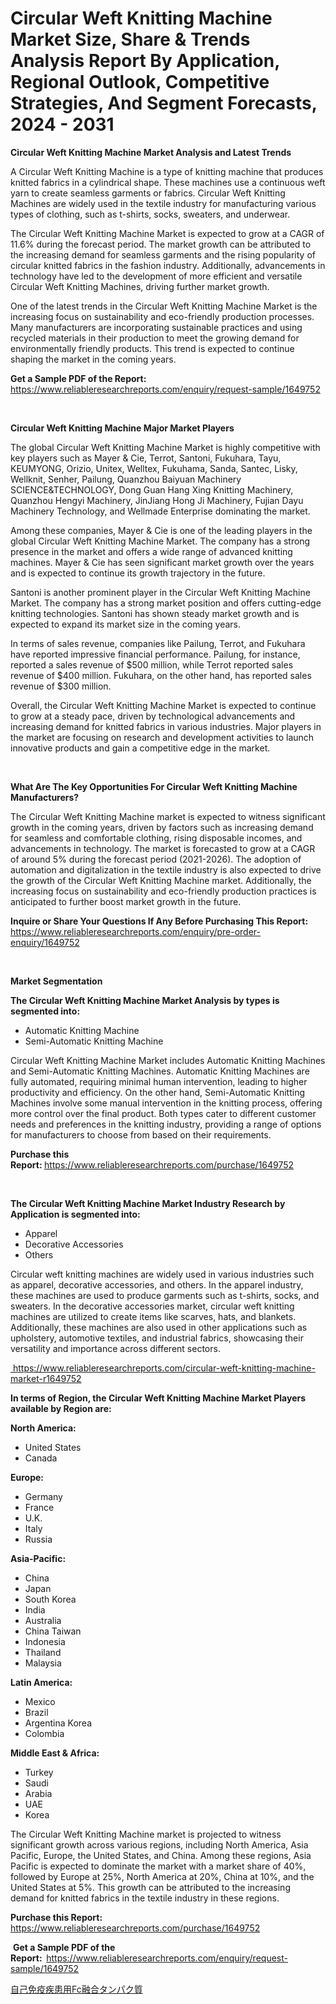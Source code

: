 <p><h1>Circular Weft Knitting Machine Market Size, Share & Trends Analysis Report By Application, Regional Outlook, Competitive Strategies, And Segment Forecasts, 2024 - 2031</h1></p><p><strong>Circular Weft Knitting Machine Market Analysis and Latest Trends</strong></p>
<p><p>A Circular Weft Knitting Machine is a type of knitting machine that produces knitted fabrics in a cylindrical shape. These machines use a continuous weft yarn to create seamless garments or fabrics. Circular Weft Knitting Machines are widely used in the textile industry for manufacturing various types of clothing, such as t-shirts, socks, sweaters, and underwear.</p><p>The Circular Weft Knitting Machine Market is expected to grow at a CAGR of 11.6% during the forecast period. The market growth can be attributed to the increasing demand for seamless garments and the rising popularity of circular knitted fabrics in the fashion industry. Additionally, advancements in technology have led to the development of more efficient and versatile Circular Weft Knitting Machines, driving further market growth.</p><p>One of the latest trends in the Circular Weft Knitting Machine Market is the increasing focus on sustainability and eco-friendly production processes. Many manufacturers are incorporating sustainable practices and using recycled materials in their production to meet the growing demand for environmentally friendly products. This trend is expected to continue shaping the market in the coming years.</p></p>
<p><strong>Get a Sample PDF of the Report:&nbsp;</strong> <a href="https://www.reliableresearchreports.com/enquiry/request-sample/1649752">https://www.reliableresearchreports.com/enquiry/request-sample/1649752</a></p>
<p>&nbsp;</p>
<p><strong>Circular Weft Knitting Machine Major Market Players</strong></p>
<p><p>The global Circular Weft Knitting Machine Market is highly competitive with key players such as Mayer & Cie, Terrot, Santoni, Fukuhara, Tayu, KEUMYONG, Orizio, Unitex, Welltex, Fukuhama, Sanda, Santec, Lisky, Wellknit, Senher, Pailung, Quanzhou Baiyuan Machinery SCIENCE&TECHNOLOGY, Dong Guan Hang Xing Knitting Machinery, Quanzhou Hengyi Machinery, JinJiang Hong Ji Machinery, Fujian Dayu Machinery Technology, and Wellmade Enterprise dominating the market.</p><p>Among these companies, Mayer & Cie is one of the leading players in the global Circular Weft Knitting Machine Market. The company has a strong presence in the market and offers a wide range of advanced knitting machines. Mayer & Cie has seen significant market growth over the years and is expected to continue its growth trajectory in the future.</p><p>Santoni is another prominent player in the Circular Weft Knitting Machine Market. The company has a strong market position and offers cutting-edge knitting technologies. Santoni has shown steady market growth and is expected to expand its market size in the coming years.</p><p>In terms of sales revenue, companies like Pailung, Terrot, and Fukuhara have reported impressive financial performance. Pailung, for instance, reported a sales revenue of $500 million, while Terrot reported sales revenue of $400 million. Fukuhara, on the other hand, has reported sales revenue of $300 million.</p><p>Overall, the Circular Weft Knitting Machine Market is expected to continue to grow at a steady pace, driven by technological advancements and increasing demand for knitted fabrics in various industries. Major players in the market are focusing on research and development activities to launch innovative products and gain a competitive edge in the market.</p></p>
<p>&nbsp;</p>
<p><strong>What Are The Key Opportunities For Circular Weft Knitting Machine Manufacturers?</strong></p>
<p><p>The Circular Weft Knitting Machine market is expected to witness significant growth in the coming years, driven by factors such as increasing demand for seamless and comfortable clothing, rising disposable incomes, and advancements in technology. The market is forecasted to grow at a CAGR of around 5% during the forecast period (2021-2026). The adoption of automation and digitalization in the textile industry is also expected to drive the growth of the Circular Weft Knitting Machine market. Additionally, the increasing focus on sustainability and eco-friendly production practices is anticipated to further boost market growth in the future.</p></p>
<p><strong>Inquire or Share Your Questions If Any Before Purchasing This Report:</strong> <a href="https://www.reliableresearchreports.com/enquiry/pre-order-enquiry/1649752">https://www.reliableresearchreports.com/enquiry/pre-order-enquiry/1649752</a></p>
<p>&nbsp;</p>
<p><strong>Market Segmentation</strong></p>
<p><strong>The Circular Weft Knitting Machine Market Analysis by types is segmented into:</strong></p>
<p><ul><li>Automatic Knitting Machine</li><li>Semi-Automatic Knitting Machine</li></ul></p>
<p><p>Circular Weft Knitting Machine Market includes Automatic Knitting Machines and Semi-Automatic Knitting Machines. Automatic Knitting Machines are fully automated, requiring minimal human intervention, leading to higher productivity and efficiency. On the other hand, Semi-Automatic Knitting Machines involve some manual intervention in the knitting process, offering more control over the final product. Both types cater to different customer needs and preferences in the knitting industry, providing a range of options for manufacturers to choose from based on their requirements.</p></p>
<p><strong>Purchase this Report:&nbsp;</strong><a href="https://www.reliableresearchreports.com/purchase/1649752">https://www.reliableresearchreports.com/purchase/1649752</a></p>
<p>&nbsp;</p>
<p><strong>The Circular Weft Knitting Machine Market Industry Research by Application is segmented into:</strong></p>
<p><ul><li>Apparel</li><li>Decorative Accessories</li><li>Others</li></ul></p>
<p><p>Circular weft knitting machines are widely used in various industries such as apparel, decorative accessories, and others. In the apparel industry, these machines are used to produce garments such as t-shirts, socks, and sweaters. In the decorative accessories market, circular weft knitting machines are utilized to create items like scarves, hats, and blankets. Additionally, these machines are also used in other applications such as upholstery, automotive textiles, and industrial fabrics, showcasing their versatility and importance across different sectors.</p></p>
<p><a href="https://www.reliableresearchreports.com/circular-weft-knitting-machine-market-r1649752">&nbsp;https://www.reliableresearchreports.com/circular-weft-knitting-machine-market-r1649752</a></p>
<p><strong>In terms of Region, the Circular Weft Knitting Machine Market Players available by Region are:</strong></p>
<p>
    <p> <strong> North America: </strong>
        <ul>
            <li>United States</li>
            <li>Canada</li>
        </ul>
        </p> 
    <p> <strong> Europe: </strong>
        <ul>
            <li>Germany</li>
            <li>France</li>
            <li>U.K.</li>
            <li>Italy</li>
            <li>Russia</li>
        </ul>
        </p> 
    <p> <strong> Asia-Pacific: </strong>
        <ul>
            <li>China</li>
            <li>Japan</li>
            <li>South Korea</li>
            <li>India</li>
            <li>Australia</li>
            <li>China Taiwan</li>
            <li>Indonesia</li>
            <li>Thailand</li>
            <li>Malaysia</li>
        </ul>
        </p> 
    <p> <strong> Latin America: </strong>
        <ul>
            <li>Mexico</li>
            <li>Brazil</li>
            <li>Argentina Korea</li>
            <li>Colombia</li>
        </ul>
        </p> 
    <p> <strong> Middle East & Africa: </strong>
        <ul>
            <li>Turkey</li>
            <li>Saudi</li>
            <li>Arabia</li>
            <li>UAE</li>
            <li>Korea</li>
        </ul>
    </p>
    </p>
<p><p>The Circular Weft Knitting Machine market is projected to witness significant growth across various regions, including North America, Asia Pacific, Europe, the United States, and China. Among these regions, Asia Pacific is expected to dominate the market with a market share of 40%, followed by Europe at 25%, North America at 20%, China at 10%, and the United States at 5%. This growth can be attributed to the increasing demand for knitted fabrics in the textile industry in these regions.</p></p>
<p><strong>Purchase this Report: </strong><a href="https://www.reliableresearchreports.com/purchase/1649752">https://www.reliableresearchreports.com/purchase/1649752</a></p>
<p>&nbsp;<strong>Get a Sample PDF of the Report:&nbsp;&nbsp;</strong><a href="https://www.reliableresearchreports.com/enquiry/request-sample/1649752">https://www.reliableresearchreports.com/enquiry/request-sample/1649752</a></p>
<p><strong></strong></p>
<p><p><a href="https://medium.com/@grarrity46851/%E8%87%AA%E5%B7%B1%E5%85%8D%E7%96%AB%E7%96%BE%E6%82%A3%E5%90%91%E3%81%91%E3%81%AEglobal-fc-fusion-protein%E5%B8%82%E5%A0%B4%E3%82%B7%E3%82%A7%E3%82%A2%E3%81%A8%E6%88%90%E9%95%B7%E6%A9%9F%E4%BC%9A-%E3%81%8A%E3%82%88%E3%81%B32024%E5%B9%B4%E3%81%8B%E3%82%892031%E5%B9%B4%E3%81%BE%E3%81%A7%E3%81%AE%E6%9C%9F%E9%96%93%E3%81%AB-%E3%81%AEcagr%E3%81%A7%E6%88%90%E9%95%B7%E3%81%99%E3%82%8B%E5%B8%82%E5%A0%B4%E8%A6%8F%E6%A8%A1-a5b65cc159bd">自己免疫疾患用Fc融合タンパク質</a></p></p>